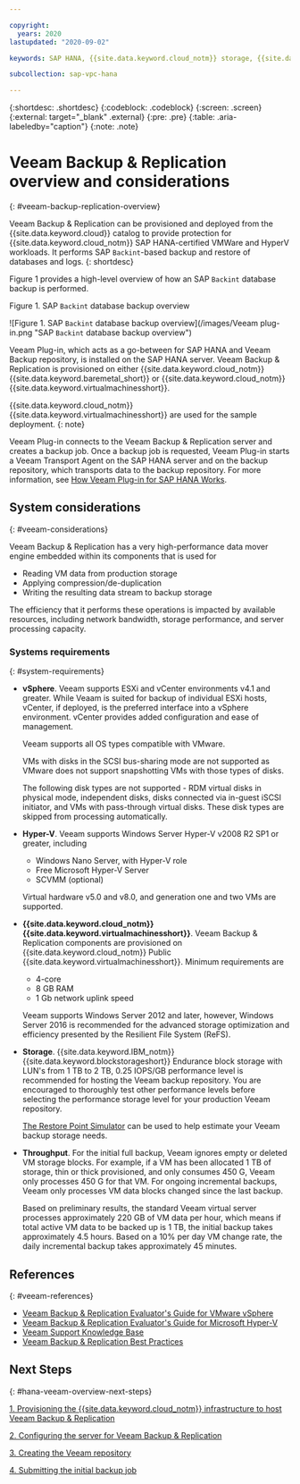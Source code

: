 ```yaml
---

copyright:
  years: 2020
lastupdated: "2020-09-02"

keywords: SAP HANA, {{site.data.keyword.cloud_notm}} storage, {{site.data.keyword.blockstorageshort}}, Veeam Backup & Replication, SAP Backint, Veeam Plug-in

subcollection: sap-vpc-hana

---
```


{:shortdesc: .shortdesc}
{:codeblock: .codeblock}
{:screen: .screen}
{:external: target="_blank" .external}
{:pre: .pre}
{:table: .aria-labeledby="caption"}
{:note: .note}

# Veeam Backup & Replication overview and considerations
{: #veeam-backup-replication-overview}

Veeam Backup & Replication can be provisioned and deployed from the {{site.data.keyword.cloud}} catalog to provide protection for {{site.data.keyword.cloud_notm}} SAP HANA-certified VMWare and HyperV workloads. It performs SAP `Backint`-based backup and restore of databases and logs.
{: shortdesc}

Figure 1 provides a high-level overview of how an SAP `Backint` database backup is performed.

Figure 1. SAP `Backint` database backup overview

![Figure 1. SAP `Backint` database backup overview](/images/Veeam plug-in.png "SAP `Backint` database backup overview")

Veeam Plug-in, which acts as a go-between for SAP HANA and Veeam Backup repository, is installed on the SAP HANA server. Veeam Backup & Replication is provisioned on either {{site.data.keyword.cloud_notm}} {{site.data.keyword.baremetal_short}} or {{site.data.keyword.cloud_notm}} {{site.data.keyword.virtualmachinesshort}}.

{{site.data.keyword.cloud_notm}} {{site.data.keyword.virtualmachinesshort}} are used for the sample deployment.
{: note}

Veeam Plug-in connects to the Veeam Backup & Replication server and creates a backup job. Once a backup job is requested, Veeam Plug-in starts a Veeam Transport Agent on the SAP HANA server and on the backup repository, which transports data to the backup repository. For more information, see [How Veeam Plug-in for SAP HANA Works](https://helpcenter.veeam.com/docs/backup/plugins/sap_hana_plugin.html?ver=95u4).

## System considerations
{: #veeam-considerations}

Veeam Backup & Replication has a very high-performance data mover engine embedded within its components that is used for
* Reading VM data from production storage
* Applying compression/de-duplication
* Writing the resulting data stream to backup storage

The efficiency that it performs these operations is impacted by available resources, including network bandwidth, storage performance, and server processing capacity.

### Systems requirements
{: #system-requirements}

* **vSphere**. Veeam supports ESXi and vCenter environments v4.1 and greater. While Veaam is suited for backup of individual ESXi hosts, vCenter, if deployed, is the preferred interface into a vSphere environment. vCenter provides added configuration and ease of management.

  Veeam supports all OS types compatible with VMware.

  VMs with disks in the SCSI bus-sharing mode are not supported as VMware does not support snapshotting VMs with those types of disks.

  The following disk types are not supported - RDM virtual disks in physical mode, independent disks, disks connected via in-guest iSCSI initiator, and VMs with pass-through virtual disks. These disk types are skipped from processing automatically.

* **Hyper-V**. Veeam supports Windows Server Hyper-V v2008 R2 SP1 or greater, including
  * Windows Nano Server, with Hyper-V role
  * Free Microsoft Hyper-V Server
  * SCVMM (optional)

  Virtual hardware v5.0 and v8.0, and generation one and two VMs are supported.

* **{{site.data.keyword.cloud_notm}} {{site.data.keyword.virtualmachinesshort}}**. Veeam Backup & Replication components are provisioned on {{site.data.keyword.cloud_notm}} Public {{site.data.keyword.virtualmachinesshort}}. Minimum requirements are
  * 4-core
  * 8 GB RAM
  * 1 Gb network uplink speed

  Veeam supports Windows Server 2012 and later, however, Windows Server 2016 is recommended for the advanced storage optimization and efficiency presented by the Resilient File System (ReFS).

* **Storage**. {{site.data.keyword.IBM_notm}} {{site.data.keyword.blockstorageshort}} Endurance block storage with LUN's from 1 TB to 2 TB, 0.25 IOPS/GB performance level is recommended for hosting the Veeam backup repository. You are encouraged to thoroughly test other performance levels before selecting the performance storage level for your production Veeam repository.

  [The Restore Point Simulator](https://rps.dewin.me/) can be used to help estimate your Veeam backup storage needs.

* **Throughput**. For the initial full backup, Veeam ignores empty or deleted VM storage blocks. For example, if a VM has been allocated 1 TB of storage, thin or thick provisioned, and only consumes 450 G, Veeam only processes 450 G for that VM. For ongoing incremental backups, Veeam only processes VM data blocks changed since the last backup.

  Based on preliminary results, the standard Veeam virtual server processes approximately 220 GB of VM data per hour, which means if total active VM data to be backed up is 1 TB, the initial backup takes approximately 4.5 hours. Based on a 10% per day VM change rate, the daily incremental backup takes approximately 45 minutes.

## References
{: #veeam-references}

* [Veeam Backup & Replication Evaluator's Guide for VMware vSphere](https://helpcenter.veeam.com/evaluation/backup/vsphere/en/getting_started.html)
* [Veeam Backup & Replication Evaluator's Guide for Microsoft Hyper-V](https://helpcenter.veeam.com/evaluation/backup/hyperv/en/getting_started.html)
* [Veeam Support Knowledge Base](https://www.veeam.com/kb_search_results.html)
* [Veeam Backup & Replication Best Practices](https://bp.veeam.expert/)

## Next Steps
{: #hana-veeam-overview-next-steps}

  [1. Provisioning the {{site.data.keyword.cloud_notm}} infrastructure to host Veeam Backup & Replication](/docs/sap-vpc-hana?topic=sap-vpc-hana-veeam-provisioning-infrastructure)

  [2. Configuring the server for Veeam Backup & Replication](/docs/sap-vpc-hana?topic=sap-vpc-hana-veeam-configuring-server)

  [3. Creating the Veeam repository](/docs/sap-vpc-hana?topic=sap-vpc-hana-veeam-creating-repository)

  [4. Submitting the initial backup job](/docs/sap-vpc-hana?topic=sap-vpc-hana-veeam-submitting-backup-job)
